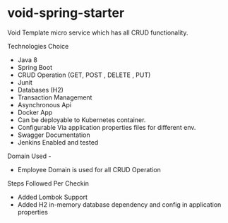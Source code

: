 # void-spring-starter
Void Template micro service which has all CRUD functionality.

Technologies Choice

* Java 8
* Spring Boot
* CRUD Operation (GET, POST , DELETE , PUT)
* Junit
* Databases (H2)
* Transaction Management
* Asynchronous Api
* Docker App
* Can be deployable to Kubernetes container.
* Configurable Via application properties files for different env.
* Swagger Documentation 
* Jenkins Enabled and tested


Domain Used - 

* Employee Domain is used for all CRUD Operation

Steps Followed Per Checkin

* Added Lombok Support
* Added H2 in-memory database dependency and config in application properties

